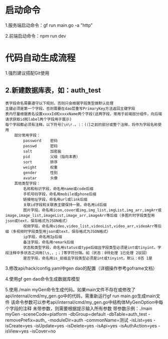 # 启动命令

1.服务端启动命令：gf run main.go -a "http"

2.前端启动命令：npm run dev

# 代码自动生成流程

1.强烈建议搭配Git使用

## 2.新建数据库表，如：auth_test
    表字段命名需要遵守以下规则，否则只会根据字段类型做默认处理
    主键必须是第一个字段。否则需要在dao层重写PrimaryKey方法返回主键字段
    表内尽量根据表名设置xxxxId和xxxxName两个字段(这两字段，常用于前端部分组件，向后端请求获取id和label两个字段用于展示)
    每个字段都必须有注释。以下符号[\n\r.。:：(（]之前的部分或整个注释，将作为字段名称使用
        部分常用字段：
            password	密码
            passwd		密码
            salt		加密盐
            pid			父级（指向本表）
            sort		排序
            weight 		权重
            gender 		性别
            avatar		头像
        其他类型字段：
            名称和标识字段，命名用name或code后缀
            手机号码字段，命名用mobile或phone后缀
            链接地址字段，命名用url或link后缀
            关联id字段和关联表主键保持一致，命名用id后缀
            图片字段，命名用icon,cover或img,img_list,imgList,img_arr,imgArr或image,image_list,imageList,image_arr,imageArr等后缀（多图片时字段类型用json或text，保存格式为JSON格式）
            视频字段，命名用video,video_list,videoList,video_arr,videoArr等后缀（多视频时字段类型用json或text，保存格式为JSON格式）
            ip字段，命名用Ip后缀
            备注字段，命名用remark后缀
            状态和类型字段，命名用status或type后缀且字段类型必须是int或tinyint。字段注释中多状态之间用[\s,，;；]等字符分隔。如（状态：0待处理 1已处理 2驳回）
            是否字段，命名用is_前缀且字段类型必须是int或tinyint。默认：0否 1是

3.修改api/hack/config.yaml中gen dao的配置（详细操作参考goframe文档）

4.使用gf gen dao命令生成数据库模型

5.使用./main myGen命令生成代码。如果main文件不存在或修改了api/internal/cmd/my_gen.go中的代码，需重新运行gf run main.go生成main文件
    该命令参数可以参考api/internal/cmd/my_gen.go中结构体MyGenOption中每个字段的注释
    未带参数，则需要根据提示输入所有参数
    带参数示例：./main myGen -sceneCode=platform -dbGroup=default -dbTable=auth_test -removePrefix=auth_ -moduleDir=auth -commonName=测试 -isList=yes -isCreate=yes -isUpdate=yes -isDelete=yes -isApi=yes -isAuthAction=yes -isView=yes -isCover=no